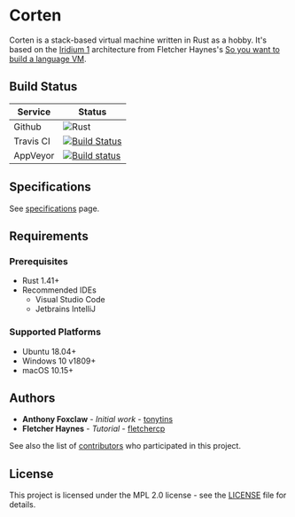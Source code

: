 # Corten

Corten is a stack-based virtual machine written in Rust as a hobby. It's based on the [Iridium 1](docs/spec.md#Iridium) architecture from Fletcher Haynes's [So you want to build a language VM](https://blog.subnetzero.io/post/building-language-vm-part-01/).

## Build Status

| Service   | Status                                                                                                                                    |
| --------- | ----------------------------------------------------------------------------------------------------------------------------------------- |
| Github    | ![Rust](https://github.com/tonytins/corten/workflows/Rust/badge.svg)                                                                      |
| Travis CI | [![Build Status](https://travis-ci.org/tonytins/corten.svg?branch=master)](https://travis-ci.org/tonytins/corten)                         |
| AppVeyor  | [![Build status](https://ci.appveyor.com/api/projects/status/ffru6ik26j2b87ko?svg=true)](https://ci.appveyor.com/project/tonytins/corten) |

## Specifications

See [specifications](docs/spec.md) page.

## Requirements

### Prerequisites

- Rust 1.41+
- Recommended IDEs
  - Visual Studio Code
  - Jetbrains IntelliJ

### Supported Platforms

- Ubuntu 18.04+
- Windows 10 v1809+
- macOS 10.15+

## Authors

- **Anthony Foxclaw** - *Initial work* - [tonytins](https://github.com/tonytins)
- **Fletcher Haynes** - *Tutorial* - [fletchercp](https://gitlab.com/fletchercp)

See also the list of [contributors](https://github.com/tonytins/simtactics/contributors) who participated in this project.

## License

This project is licensed under the MPL 2.0 license - see the [LICENSE](LICENSE) file for details.
